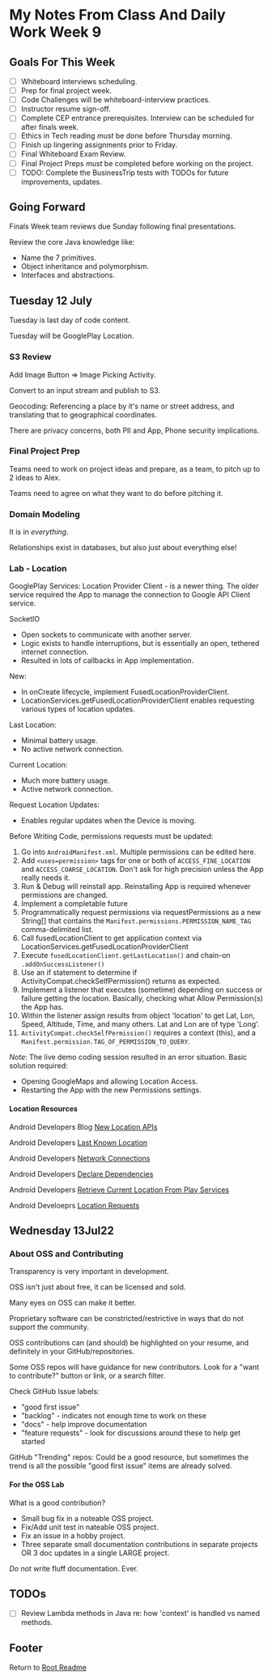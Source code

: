 # My Notes From Class And Daily Work Week 9

## Goals For This Week

- [ ] Whiteboard interviews scheduling.
- [ ] Prep for final project week.
- [ ] Code Challenges will be whiteboard-interview practices.
- [ ] Instructor resume sign-off.
- [ ] Complete CEP entrance prerequisites. Interview can be scheduled for after finals week.
- [ ] Ethics in Tech reading *must* be done before Thursday morning.
- [ ] Finish up lingering assignments prior to Friday.
- [ ] Final Whiteboard Exam Review.
- [ ] Final Project Preps *must* be completed before working on the project.
- [ ] TODO: Complete the BusinessTrip tests with TODOs for future improvements, updates.

## Going Forward

Finals Week team reviews due Sunday following final presentations.

Review the core Java knowledge like:

- Name the 7 primitives.
- Object inheritance and polymorphism.
- Interfaces and abstractions.

## Tuesday 12 July

Tuesday is last day of code content.

Tuesday will be GooglePlay Location.

### S3 Review

Add Image Button => Image Picking Activity.

Convert to an input stream and publish to S3.

Geocoding: Referencing a place by it's name or street address, and translating that to geographical coordinates.

There are privacy concerns, both PII and App, Phone security implications.

### Final Project Prep

Teams need to work on project ideas and prepare, as a team, to pitch up to 2 ideas to Alex.

Teams need to agree on what they want to do before pitching it.

### Domain Modeling

It is in *everything*.

Relationships exist in databases, but also just about everything else!

### Lab - Location

GooglePlay Services: Location Provider Client - is a newer thing. The older service required the App to manage the connection to Google API Client service.

SocketIO

- Open sockets to communicate with another server.
- Logic exists to handle interruptions, but is essentially an open, tethered internet connection.
- Resulted in lots of callbacks in App implementation.

New:

- In onCreate lifecycle, implement FusedLocationProviderClient.
- LocationServices.getFusedLocationProviderClient enables requesting various types of location updates.

Last Location:

- Minimal battery usage.
- No active network connection.

Current Location:

- Much more battery usage.
- Active network connection.

Request Location Updates:

- Enables regular updates when the Device is moving.

Before Writing Code, permissions requests must be updated:

1. Go into `AndroidManifest.xml`. Multiple permissions can be edited here.
1. Add `<uses=permission>` tags for one or both of `ACCESS_FINE_LOCATION` and `ACCESS_COARSE_LOCATION`. Don't ask for high precision unless the App really needs it.
1. Run & Debug will reinstall app. Reinstalling App is required whenever permissions are changed.
1. Implement a completable future
1. Programmatically request permissions via requestPermissions as a new String[] that contains the `Manifest.permissions.PERMISSION_NAME_TAG` comma-delimited list.
1. Call fusedLocationClient to get application context via LocationServices.getFusedLocationProviderClient
1. Execute `fusedLocationClient.getLastLocation()` and chain-on `.addOnSuccessListener()`
1. Use an if statement to determine if ActivityCompat.checkSelfPermission() returns as expected.
1. Implement a listener that executes (sometime) depending on success or failure getting the location. Basically, checking what Allow Permission(s) the App has.
1. Within the listener assign results from object 'location' to get Lat, Lon, Speed, Altitude, Time, and many others. Lat and Lon are of type 'Long'.
1. `ActivityCompat.checkSelfPermission()` requires a context (this), and a `Manifest.permission.TAG_OF_PERMISSION_TO_QUERY`.

*Note*: The live demo coding session resulted in an error situation. Basic solution required:

- Opening GoogleMaps and allowing Location Access.
- Restarting the App with the new Permissions settings.

#### Location Resources

Android Developers Blog [New Location APIs](https://android-developers.googleblog.com/2017/06/reduce-friction-with-new-location-apis.html)

Android Developers [Last Known Location](https://developer.android.com/training/location/retrieve-current#BestEstimate)

Android Developers [Network Connections](https://developer.android.com/training/basics/network-ops/connecting)

Android Developers [Declare Dependencies](https://developers.google.com/android/guides/setup#declare-dependencies)

Android Developers [Retrieve Current Location From Play Services](https://developer.android.com/training/location/retrieve-current#play-services)

Android Develoeprs [Location Requests](https://developers.google.com/android/reference/com/google/android/gms/location/LocationRequest)

## Wednesday 13Jul22

### About OSS and Contributing

Transparency is very important in development.

OSS isn't just about free, it can be licensed and sold.

Many eyes on OSS can make it better.

Proprietary software can be constricted/restrictive in ways that do not support the community.

OSS contributions can (and should) be highlighted on your resume, and definitely in your GitHub/repositories.

Some OSS repos will have guidance for new contributors. Look for a "want to contribute?" button or link, or a search filter.

Check GitHub Issue labels:

- "good first issue"
- "backlog" - indicates not enough time to work on these
- "docs" - help improve documentation
- "feature requests" - look for discussions around these to help get started

GitHub "Trending" repos: Could be a good resource, but sometimes the trend is all the possible "good first issue" items are already solved.

#### For the OSS Lab

What is a good contribution?

- Small bug fix in a noteable OSS project.
- Fix/Add unit test in nateable OSS project.
- Fix an issue in a hobby project.
- Three separate small documentation contributions in separate projects OR 3 doc updates in a single LARGE project.

*Do not* write fluff documentation. Ever.


## TODOs

- [ ] Review Lambda methods in Java re: how 'context' is handled vs named methods.

## Footer

Return to [Root Readme](../README.html)
